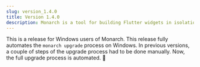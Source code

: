 ```yaml
---
slug: version_1.4.0
title: Version 1.4.0
description: Monarch is a tool for building Flutter widgets in isolation. It makes building beautiful apps a simpler and faster experience.
---
```


This is a release for Windows users of Monarch. This release fully automates
the `monarch upgrade` process on Windows. In previous versions, a couple of
steps of the upgrade process had to be done manually. Now, the full upgrade process is automated. 🦾
